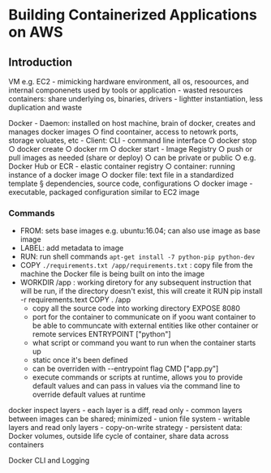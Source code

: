 # Building Containerized Applications on AWS

## Introduction

VM e.g. EC2 - mimicking hardware environment, all os, resoources, and internal componenets used by tools or application - wasted resources
containers: share underlying os, binaries, drivers - lightter instantiation, less duplication and waste

Docker
	- Daemon: installed on host machine, brain of docker, creates and manages docker images
		○ find coontainer, access to netowrk ports, storage voluates, etc
	- Client: CLI - command line interface
		○ docker stop
		○ docker create
		○ docker rm
		○ docker start
	- Image Registry
		○ push or pull images as needed (share or deploy)
		○ can be private or public
		○ e.g. Docker Hub or ECR - elastic container registry
		○ container: running instance of a docker image
		○ docker file: text file in a standardized template
			§ dependencies, source code, configurations
		○ docker image - executable, packaged configuration similar to EC2 image


### Commands
- FROM: sets base images e.g. ubuntu:16.04; can also use image as base image
- LABEL: add metadata to image
- RUN: run shell commands `apt-get install -7 python-pip python-dev`
- COPY `./requirements.txt /app/requirements.txt` : copy file from the machine the Docker file is being built on into the image
- WORKDIR /app : working diretory for any subsequent instruction that will be run, if the directory doesn't exist, this will create it
RUN pip install -r requirements.text
COPY . /app
	- copy all the source code into working directory
EXPOSE 8080 
	- port for the container to communicate on if yoou want container to be able to communcate with external entities like other container or remote services
ENTRYPOINT ["python"]
	- what script or command you want to run when the container starts up
	- static once it's been defined
	- can be overriden with --entrypoint flag
CMD ["app.py"]
	- execute commands or scripts at runtime, allows you to provide default values and can pass in values via the command line to override default values at runtime

docker inspect
layers
	- each layer is a diff, read only
	- common layers between images can be shared; minimized 
	- union file system
	- writable layers and read only layers
	- copy-on-write strategy
	- persistent data: Docker volumes, outside life cycle of container, share data across containers

Docker CLI and Logging



